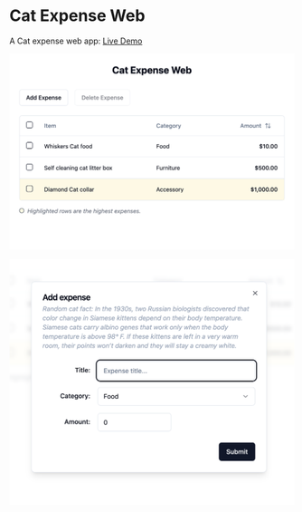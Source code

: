 # Cat Expense Web

A Cat expense web app: [Live Demo](https://imekachi.github.io/cat-expense-web)

![Homepage screenshot](https://raw.githubusercontent.com/imekachi/cat-expense-web/main/screenshot-homepage.png)

![Add expense form screenshot](https://raw.githubusercontent.com/imekachi/cat-expense-web/main/screenshot-add-form.png)
